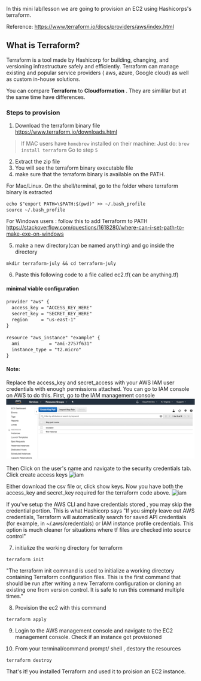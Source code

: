 
In this mini lab/lesson we are going to provision an EC2 using Hashicorps's terraform.

Reference:
https://www.terraform.io/docs/providers/aws/index.html

## What is Terraform? 

Terraform is a tool made by Hashicorp for building, changing, and versioning infrastructure safely and efficiently. Terraform can manage existing and popular service providers ( aws, azure, Google cloud) as well as custom in-house solutions.

You can compare **Terraform** to **Cloudformation**
. They are simililar but at the same time have differences.




### Steps to provision

1) Download the terraform binary file 
https://www.terraform.io/downloads.html

> If MAC users have `homebrew` installed on their machine:
> Just do: `brew install terraform`
> Go to step `5`

2) Extract the zip file
3) You will see the terraform binary executable  file 
4) make sure that the terraform binary is available on the PATH. 

For Mac/Linux. On the shell/terminal,  go to the folder where terraform binary is extracted 
```console
echo $"export PATH=\$PATH:$(pwd)" >> ~/.bash_profile
source ~/.bash_profile
```

For Windows users : follow this to add Terraform to PATH https://stackoverflow.com/questions/1618280/where-can-i-set-path-to-make-exe-on-windows



5) make a  new directory(can be named anything) and go inside the directory
```console
mkdir terraform-july && cd terraform-july
```

6) Paste this following code to a file called ec2.tf( can be anything.tf)

#### minimal viable configuration

```HCL
provider "aws" {
  access_key = "ACCESS_KEY_HERE"
  secret_key = "SECRET_KEY_HERE"
  region     = "us-east-1"
}

resource "aws_instance" "example" {
  ami           = "ami-2757f631"
  instance_type = "t2.micro"
}
```

#### Note:

Replace the access_key and secret_access with your AWS IAM user credentials with enough permissions attached.
You can go to IAM console on AWS to do this.
First, go to the IAM management console 
![iam](https://github.com/merajhussain09/terraform/blob/master/AWS-lab/images/Create-key-start.png)

Then Click on the user's name and navigate to the security credentials tab. Click create access keys
![iam](https://github.com/ravsau/aws-labs/blob/master/images/generate-access-keys.png)

Either download the csv file or, click show keys. Now you have both the access_key and secret_key required for the terraform code above.
![iam](https://github.com/ravsau/aws-labs/blob/master/images/iam-generated-keys.png)




If you've setup the AWS CLI and have credentials stored , you may skip the credential portion.
This is what Hashicorp says "If you simply leave out AWS credentials, Terraform will automatically search for saved API credentials (for example, in ~/.aws/credentials) or IAM instance profile credentials. This option is much cleaner for situations where tf files are checked into source control"

7) initialize the working directory for terraform
```console 
terraform init
```

"The terraform init command is used to initialize a working directory containing Terraform configuration files. This is the first command that should be run after writing a new Terraform configuration or cloning an existing one from version control. It is safe to run this command multiple times."

8) Provision the ec2 with this command
```console
terraform apply
```

9) Login to the AWS management console and navigate to the EC2 management console.  Check if an instance got provisioned


10) From your terminal/command prompt/ shell , destory the resources
```console
terraform destroy
```


That's it! you installed Terraform and used it to proision an EC2 instance. 
